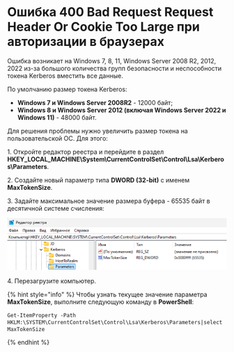 # Ошибка 400 Bad Request Request Header Or Cookie Too Large при авторизации в браузерах

Ошибка возникает на Windows 7, 8, 11, Windows Server 2008 R2, 2012, 2022 из-за большого количества групп безопасности и неспособности токена Kerberos вместить все данные.

По умолчанию размер токена Kerberos:

* **Windows 7 и Windows Server 2008R2** - 12000 байт;
* **Windows 8 и Windows Server 2012 (включая Windows Server 2022 и Windows 11)** - 48000 байт.

Для решения проблемы нужно увеличить размер токена на пользовательской ОС. Для этого:

1\. Откройте редактор реестра и перейдите в раздел **HKEY_LOCAL_MACHINE\System\CurrentControlSet\Control\Lsa\Kerberos\Parameters**.

2\. Создайте новый параметр типа **DWORD (32-bit)** с именем **MaxTokenSize**.

3\. Задайте максимальное значение размера буфера - 65535 байт в десятичной системе счисления:

![](/.gitbook/assets/maxtokensize.png)

4\. Перезагрузите компьютер.

{% hint style="info" %}
Чтобы узнать текущее значение параметра **MaxTokenSize**, выполните следующую команду в **PowerShell**:

```
Get-ItemProperty -Path HKLM:\SYSTEM\CurrentControlSet\Control\Lsa\Kerberos\Parameters|select MaxTokenSize
```
{% endhint %}